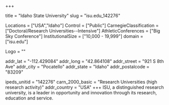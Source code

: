 
+++

title = "Idaho State University"
slug = "isu.edu_142276"

Locations = ["USA","Idaho"]
Control = ["Public"]
CarnegieClassification = ["Doctoral/Research Universities--Intensive"]
AthleticConferences = ["Big Sky Conference"]
InstitutionalSize = ["10,000 - 19,999"]
domain = ["isu.edu"]

Logo = ""

addr_lat = "-112.429084"
addr_long = "42.864108"
addr_street = "921 S 8th Ave"
addr_city = "Pocatello"
addr_state = "Idaho"
addr_postalcode = "83209"

ipeds_unitid = "142276"
carn_2000_basic = "Research Universities (high research activity)"
addr_country = "USA"
+++
    ISU, a distinguished research university, is a leader in opportunity and innovation through its research, education and service.
